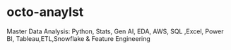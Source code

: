 # octo-anaylst
Master Data Analysis: Python, Stats, Gen AI, EDA, AWS, SQL ,Excel, Power BI, Tableau,ETL,Snowflake &amp; Feature Engineering

